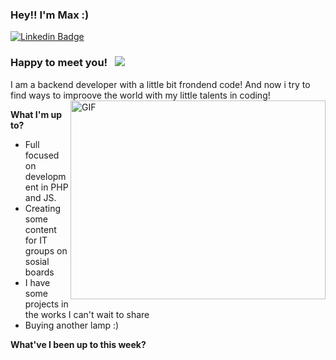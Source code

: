 ### Hey!! I'm Max :) 

[![Linkedin Badge](https://img.shields.io/badge/-LinkedIn-0e76a8?style=flat-square&logo=Linkedin&logoColor=white)](https://www.linkedin.com/in/romartiny/)

### Happy to meet you! &nbsp; ![](https://komarev.com/ghpvc/?username=romartiny)

I am a backend developer with a little bit frondend code! And now i try to find ways to improove the world with my little talents in coding!
<img align="right" alt="GIF" src="https://c.tenor.com/_DOBjnGspYAAAAAM/code-coding.gif" width="408" height="318" />

**What I'm up to?**

- Full focused on development in PHP and JS.
- Creating some content for IT groups on sosial boards
- I have some projects in the works I can't wait to share
- Buying another lamp :) 

**What've I been up to this week?** 
